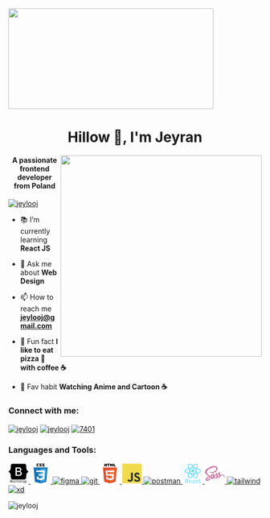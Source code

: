 <img src="https://user-images.githubusercontent.com/77903220/222756009-e096ee06-4750-4824-8087-a4398a34776e.gif" width="90%" height="200" align="center" >
<h1 align="center">Hillow 🤩, I'm Jeyran</h1>


<img src="https://user-images.githubusercontent.com/77903220/222773709-656b645d-eeac-4ba3-b8c9-71cce90e3ec0.gif" width="400" height="400" align="right" >


<h4 align="center">A passionate frontend developer from Poland</h4>
<p align="left"> <a href="https://twitter.com/jeylooj" target="blank"><img src="https://img.shields.io/twitter/follow/jeylooj?logo=twitter&style=for-the-badge" alt="jeylooj" /></a> </p>

- 📚 I’m currently learning **React JS**

- 💬 Ask me about **Web Design**

- 📫 How to reach me **jeylooj@gmail.com**

- 🤪 Fun fact **I like to eat pizza 🍕 with coffee ☕️**

- 🍿 Fav habit **Watching Anime and Cartoon ☕️**

<h3 align="left">Connect with me:</h3>
<p align="left">
<a href="https://twitter.com/jeylooj" target="blank"><img align="center" src="https://raw.githubusercontent.com/rahuldkjain/github-profile-readme-generator/master/src/images/icons/Social/twitter.svg" alt="jeylooj" height="30" width="40" /></a>
<a href="https://instagram.com/jeylooj" target="blank"><img align="center" src="https://raw.githubusercontent.com/rahuldkjain/github-profile-readme-generator/master/src/images/icons/Social/instagram.svg" alt="jeylooj" height="30" width="40" /></a>
<a href="https://discord.gg/7401" target="blank"><img align="center" src="https://raw.githubusercontent.com/rahuldkjain/github-profile-readme-generator/master/src/images/icons/Social/discord.svg" alt="7401" height="30" width="40" /></a>
</p>

<h3 align="left">Languages and Tools:</h3>
<p align="left"> <a href="https://getbootstrap.com" target="_blank" rel="noreferrer"> <img src="https://raw.githubusercontent.com/devicons/devicon/master/icons/bootstrap/bootstrap-plain-wordmark.svg" alt="bootstrap" width="40" height="40"/> </a> <a href="https://www.w3schools.com/css/" target="_blank" rel="noreferrer"> <img src="https://raw.githubusercontent.com/devicons/devicon/master/icons/css3/css3-original-wordmark.svg" alt="css3" width="40" height="40"/> </a> <a href="https://www.figma.com/" target="_blank" rel="noreferrer"> <img src="https://www.vectorlogo.zone/logos/figma/figma-icon.svg" alt="figma" width="40" height="40"/> </a> <a href="https://git-scm.com/" target="_blank" rel="noreferrer"> <img src="https://www.vectorlogo.zone/logos/git-scm/git-scm-icon.svg" alt="git" width="40" height="40"/> </a> <a href="https://www.w3.org/html/" target="_blank" rel="noreferrer"> <img src="https://raw.githubusercontent.com/devicons/devicon/master/icons/html5/html5-original-wordmark.svg" alt="html5" width="40" height="40"/> </a> <a href="https://developer.mozilla.org/en-US/docs/Web/JavaScript" target="_blank" rel="noreferrer"> <img src="https://raw.githubusercontent.com/devicons/devicon/master/icons/javascript/javascript-original.svg" alt="javascript" width="40" height="40"/> </a> <a href="https://postman.com" target="_blank" rel="noreferrer"> <img src="https://www.vectorlogo.zone/logos/getpostman/getpostman-icon.svg" alt="postman" width="40" height="40"/> </a> <a href="https://reactjs.org/" target="_blank" rel="noreferrer"> <img src="https://raw.githubusercontent.com/devicons/devicon/master/icons/react/react-original-wordmark.svg" alt="react" width="40" height="40"/> </a> <a href="https://sass-lang.com" target="_blank" rel="noreferrer"> <img src="https://raw.githubusercontent.com/devicons/devicon/master/icons/sass/sass-original.svg" alt="sass" width="40" height="40"/> </a> <a href="https://tailwindcss.com/" target="_blank" rel="noreferrer"> <img src="https://www.vectorlogo.zone/logos/tailwindcss/tailwindcss-icon.svg" alt="tailwind" width="40" height="40"/> </a> <a href="https://www.adobe.com/products/xd.html" target="_blank" rel="noreferrer"> <img src="https://cdn.worldvectorlogo.com/logos/adobe-xd.svg" alt="xd" width="40" height="40"/> </a> </p>

<p><img align="center" src="https://github-readme-stats.vercel.app/api/top-langs?username=jeylooj&show_icons=true&locale=en&layout=compact" alt="jeylooj" /></p>

